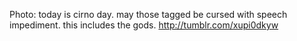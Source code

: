 Photo: today is cirno day. may those tagged be cursed with speech impediment. this includes the gods. http://tumblr.com/xupi0dkyw